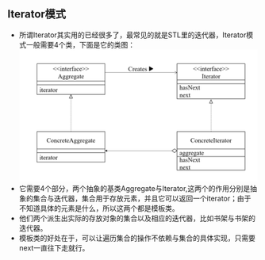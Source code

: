 ## Iterator模式
- 所谓Iterator其实用的已经很多了，最常见的就是STL里的迭代器，Iterator模式一般需要4个类，下面是它的类图：
![](image/2022-03-17-16-44-07.png)
- 它需要4个部分，两个抽象的基类Aggregate与Iterator,这两个的作用分别是抽象的集合与迭代器，集合用于存放元素，并且它可以返回一个iterator；由于不知道具体的元素是什么，所以这两个都是模板类。
- 他们两个派生出实际的存放对象的集合以及相应的迭代器，比如书架与书架的迭代器。
- 模板类的好处在于，可以让遍历集合的操作不依赖与集合的具体实现，只需要next一直往下走就行。